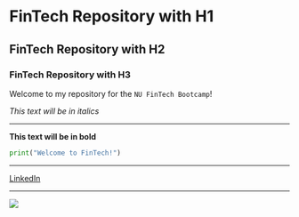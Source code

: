 # FinTech Repository with H1

## FinTech Repository with H2

### FinTech Repository with H3

Welcome to my repository for the `NU FinTech Bootcamp`!

*This text will be in italics*

---

**This text will be in bold**

```python
print("Welcome to FinTech!")
```

---

[LinkedIn](https://www.linkedin.com/in/sal-trevino-6a0444210/)

---

![](https://d1aeri3ty3izns.cloudfront.net/media/23/235459/600/preview_4.jpg)